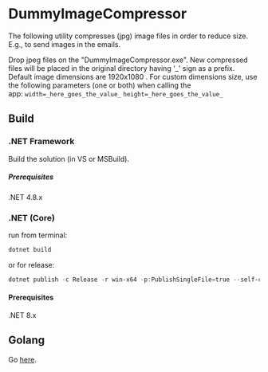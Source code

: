 # DummyImageCompressor
The following utility compresses (jpg) image files in order to reduce size. E.g., to send images in the emails.

Drop jpeg files on the "DummyImageCompressor.exe". New compressed files will be placed in the original directory having '_' sign as a prefix.           
Default image dimensions are 1920x1080 . For custom dimensions size, use the following parameters (one or both) when calling the app: `width=_here_goes_the_value_` `height=_here_goes_the_value_`
            

## Build

### .NET Framework
Build the solution (in VS or MSBuild).

##### Prerequisites
.NET 4.8.x



### .NET (Core)
run from terminal:  
```powershell
dotnet build
```  
or for release:  
```powershell
dotnet publish -c Release -r win-x64 -p:PublishSingleFile=true --self-contained false
```

#### Prerequisites
.NET 8.x


## Golang
Go [here](./go/README.md).
